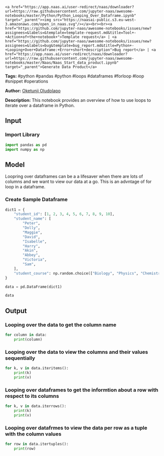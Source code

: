     <a href="https://app.naas.ai/user-redirect/naas/downloader?url=https://raw.githubusercontent.com/jupyter-naas/awesome-notebooks/master/Python/Python_Looping_Over_Dataframe.ipynb" target="_parent"><img src="https://naasai-public.s3.eu-west-3.amazonaws.com/open_in_naas.svg"/></a><br><br><a href="https://github.com/jupyter-naas/awesome-notebooks/issues/new?assignees=&labels=&template=template-request.md&title=Tool+-+Action+of+the+notebook+">Template request</a> | <a href="https://github.com/jupyter-naas/awesome-notebooks/issues/new?assignees=&labels=bug&template=bug_report.md&title=Python+-+Looping+Over+Dataframe:+Error+short+description">Bug report</a> | <a href="https://app.naas.ai/user-redirect/naas/downloader?url=https://raw.githubusercontent.com/jupyter-naas/awesome-notebooks/master/Naas/Naas_Start_data_product.ipynb" target="_parent">Generate Data Product</a>

**Tags:** #python #pandas #python #loops #dataframes #forloop #loop #snippet #operations

**Author:** [Oketunji Oludolapo](https://www.linkedin.com/in/oludolapo-oketunji/)

**Description:** This notebook provides an overview of how to use loops to iterate over a dataframe in Python.

## Input

### Import Library


```python
import pandas as pd
import numpy as np
```

## Model
Loopring over dataframes can be a a lifesaver when there are lots of columns and we want to view our data at a go. This is an advntage of for loop in a dataframe.

### Create Sample Dataframe 


```python
dict1 = {
    "student_id": [1, 2, 3, 4, 5, 6, 7, 8, 9, 10],
    "student_name": [
        "Peter",
        "Dolly",
        "Maggie",
        "David",
        "Isabelle",
        "Harry",
        "Akin",
        "Abbey",
        "Victoria",
        "Sam",
    ],
    "student_course": np.random.choice(["Biology", "Physics", "Chemistry"], size=10),
}
```


```python
data = pd.DataFrame(dict1)
```


```python
data
```

## Output

### Looping over the data to get the column name


```python
for column in data:
    print(column)
```

### Looping over the data to view the columns and their values sequentially


```python
for k, v in data.iteritems():
    print(k)
    print(v)
```

### Looping over dataframes to get the informtion about a row with respect to its columns


```python
for k, v in data.iterrows():
    print(k)
    print(v)
```

### Looping over datafrmes to view the data per row as a tuple with the column values


```python
for row in data.itertuples():
    print(row)
```
